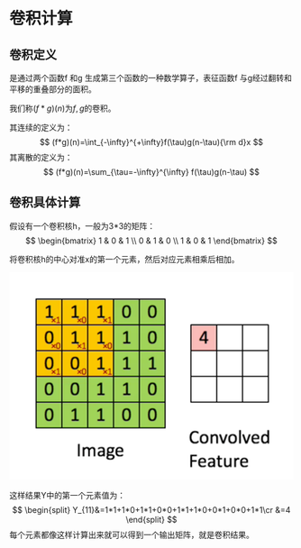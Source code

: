 # 卷积计算

## 卷积定义

是通过两个函数f 和g 生成第三个函数的一种数学算子，表征函数f 与g经过翻转和平移的重叠部分的面积。 

我们称$(f*g)(n)$为$f,g$的卷积。

其连续的定义为：
$$
(f*g)(n)=\int_{-\infty}^{+\infty}f(\tau)g(n-\tau){\rm d}x
$$
其离散的定义为：
$$
(f*g)(n)=\sum_{\tau=-\infty}^{\infty} f(\tau)g(n-\tau)
$$

## 卷积具体计算

假设有一个卷积核h，一般为3*3的矩阵：
$$
\begin{bmatrix}
   1 & 0 & 1 \\
   0 & 1 & 0 \\
   1 & 0 & 1
  \end{bmatrix}
$$


将卷积核h的中心对准x的第一个元素，然后对应元素相乘后相加。

![311-cv-nn-01-01](311-cv-nn-01/311-cv-nn-01-01.png)

这样结果Y中的第一个元素值为：
$$
\begin{split}
Y_{11}&=1*1+1*0+1*1+0*0+1*1+1*0+0*1+0*0+1*1\cr
&=4
\end{split}
$$
每个元素都像这样计算出来就可以得到一个输出矩阵，就是卷积结果。